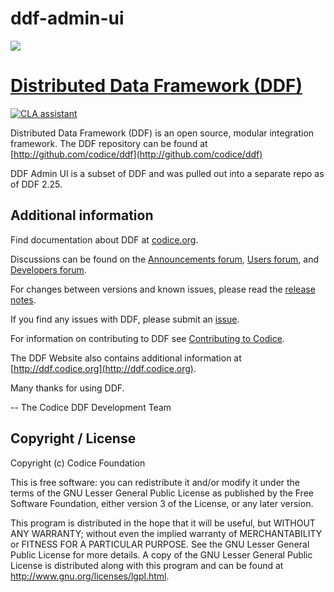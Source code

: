 # ddf-admin-ui

<img src="http://www.codice.org/ddf/images/ddf_logo.png"/>

# [Distributed Data Framework \(DDF\)](http://ddf.codice.org/)
[![CLA assistant](https://cla-assistant.io/readme/badge/codice/ddf)](https://cla-assistant.io/codice/ddf)

Distributed Data Framework (DDF) is an open source, modular integration framework. The DDF repository can be found at [http://github.com/codice/ddf](http://github.com/codice/ddf)

DDF Admin UI is a subset of DDF and was pulled out into a separate repo as of DDF 2.25.

## Additional information
Find documentation about DDF at [codice.org](http://codice.org/ddf/Documentation-versions.html).

Discussions can be found on the [Announcements forum](http://groups.google.com/group/ddf-announcements),  [Users forum](http://groups.google.com/group/ddf-users), and  [Developers forum](http://groups.google.com/group/ddf-developers).

For changes between versions and known issues, please read the [release notes](https://codice.atlassian.net/wiki/spaces/DDF/pages/71275152/Release+Notes).

If you find any issues with DDF, please submit an [issue](https://github.com/codice/ddf/issues).

For information on contributing to DDF see [Contributing to Codice](http://www.codice.org/contributing).

The DDF Website also contains additional information at [http://ddf.codice.org](http://ddf.codice.org).

Many thanks for using DDF.

-- The Codice DDF Development Team

## Copyright / License
Copyright (c) Codice Foundation
 
This is free software: you can redistribute it and/or modify it under the terms of the GNU Lesser General Public License 
as published by the Free Software Foundation, either version 3 of the License, or any later version. 
 
This program is distributed in the hope that it will be useful, but WITHOUT ANY WARRANTY; without even the implied warranty of MERCHANTABILITY or FITNESS FOR A PARTICULAR PURPOSE.
See the GNU Lesser General Public License for more details. A copy of the GNU Lesser General Public License is distributed along with this program and can be found at
<http://www.gnu.org/licenses/lgpl.html>.
